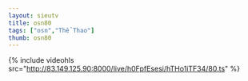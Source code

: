 ```yaml
--- 
layout: sieutv
title: osn80
tags: ["osn","Thể Thao"]
thumb: osn80
---
```

{% include videohls src="http://83.149.125.90:8000/live/h0FpfEsesi/hTHo1iTF34/80.ts" %}
